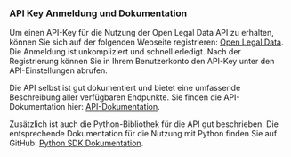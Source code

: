 ### API Key Anmeldung und Dokumentation

Um einen API-Key für die Nutzung der Open Legal Data API zu erhalten, können Sie sich auf der folgenden Webseite registrieren: [Open Legal Data](https://de.openlegaldata.io/). Die Anmeldung ist unkompliziert und schnell erledigt. Nach der Registrierung können Sie in Ihrem Benutzerkonto den API-Key unter den API-Einstellungen abrufen.

Die API selbst ist gut dokumentiert und bietet eine umfassende Beschreibung aller verfügbaren Endpunkte. Sie finden die API-Dokumentation hier: [API-Dokumentation](https://de.openlegaldata.io/api/docs/).

Zusätzlich ist auch die Python-Bibliothek für die API gut beschrieben. Die entsprechende Dokumentation für die Nutzung mit Python finden Sie auf GitHub: [Python SDK Dokumentation](https://github.com/openlegaldata/oldp-sdk-python/blob/master/docs/AnnotationLabel.md).

